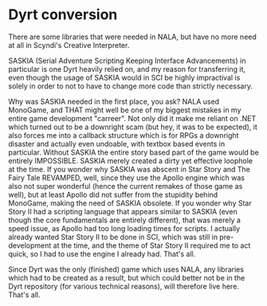# Dyrt conversion

There are some libraries that were needed in NALA, but have no more need at all in Scyndi's Creative Interpreter.

SASKIA (Serial Adventure Scripting Keeping Interface Advancements) in particular is one Dyrt heavily relied on, and my reason for transferring it, even though the usage of SASKIA would in SCI be highly impractival is solely in order to not to have to change more code than strictly necessary. 

Why was SASKIA needed in the first place, you ask? NALA used MonoGame, and THAT might well be one of my biggest mistakes in my entire game development "carreer". Not only did it make me reliant on .NET which turned out to be a downright scam (but hey, it was to be expected), it also forces me into a callback structure which is for RPGs a downright disaster and actually even undoable, with textbox based events in particular. Without SASKIA the entire story based part of the game would be entirely IMPOSSIBLE. SASKIA merely created a dirty yet effective loophole at the time. If you wonder why SASKIA was abscent in Star Story and The Fairy Tale REVAMPED, well, since they use the Apollo engine which was also not super wonderful (hence the current remakes of those game as well), but at least Apollo did not suffer from the stupidity behind MonoGame, making the need of SASKIA obsolete. If you wonder why Star Story II had a scripting language that appears similar to SASKIA (even though the core fundamentals are entirely different), that was merely a speed issue, as Apollo had too long loading times for scripts. I actually already wanted Star Story II to be done in SCI, which was still in pre-development at the time, and the theme of Star Story II required me to act quick, so I had to use the engine I already had. That's all.

Since Dyrt was the only (finished) game which uses NALA, any libraries which had to be created as a result, but which could better not be in the Dyrt repository (for various technical reasons), will therefore live here. That's all.

